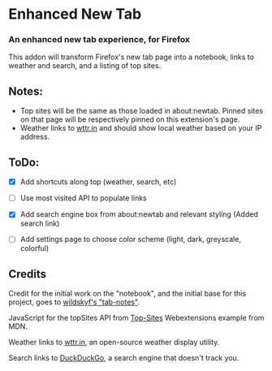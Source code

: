 # Enhanced New Tab

### An enhanced new tab experience, for Firefox

This addon will transform Firefox's new tab page into a notebook, links to weather and search, and a listing of top sites.



Notes:
---

 - Top sites will be the same as those loaded in about:newtab.  Pinned sites on that page will be respectively pinned on this extension's page.  
 - Weather links to [wttr.in](http://wttr.in) and should show local weather based on your IP address.  



ToDo:
---

* [X] Add shortcuts along top (weather, search, etc)

* [ ] Use most visited API to populate links 

* [X] Add search engine box from about:newtab and relevant styling 
(Added search link)

* [ ] Add settings page to choose color scheme (light, dark, greyscale, 
colorful)



Credits
---

Credit for the initial work on the "notebook", and the initial base for this project, goes to [wildskyf's "tab-notes"](https://github.com/wildskyf/tab-notes/).

JavaScript for the topSites API from [Top-Sites](https://github.com/mdn/webextensions-examples/tree/master/top-sites) Webextensions example from MDN.

Weather links to [wttr.in](https://github.com/chubin/wttr.in), an open-source weather display utility.

Search links to [DuckDuckGo](https://duckduckgo.com), a search engine that doesn't track you.

